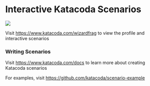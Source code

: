 # Interactive Katacoda Scenarios

[![](http://shields.katacoda.com/katacoda/wizardfrag/count.svg)](https://www.katacoda.com/wizardfrag "Get your profile on Katacoda.com")

Visit https://www.katacoda.com/wizardfrag to view the profile and interactive scenarios

### Writing Scenarios
Visit https://www.katacoda.com/docs to learn more about creating Katacoda scenarios

For examples, visit https://github.com/katacoda/scenario-example
